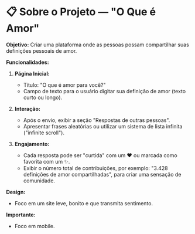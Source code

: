 # 📋 Sobre o Projeto — "O Que é Amor"

**Objetivo:**
Criar uma plataforma onde as pessoas possam compartilhar suas definições pessoais de amor.

**Funcionalidades:**

1. **Página Inicial:**
   - Título: "O que é amor para você?"
   - Campo de texto para o usuário digitar sua definição de amor (texto curto ou longo).

2. **Interação:**
   - Após o envio, exibir a seção "Respostas de outras pessoas".
   - Apresentar frases aleatórias ou utilizar um sistema de lista infinita ("infinite scroll").

3. **Engajamento:**
   - Cada resposta pode ser "curtida" com um ❤️ ou marcada como favorita com um ✨.
   - Exibir o número total de contribuições, por exemplo: "3.428 definições de amor compartilhadas", para criar uma sensação de comunidade.

**Design:**
- Foco em um site leve, bonito e que transmita sentimento.

**Importante:**
- Foco em mobile.
